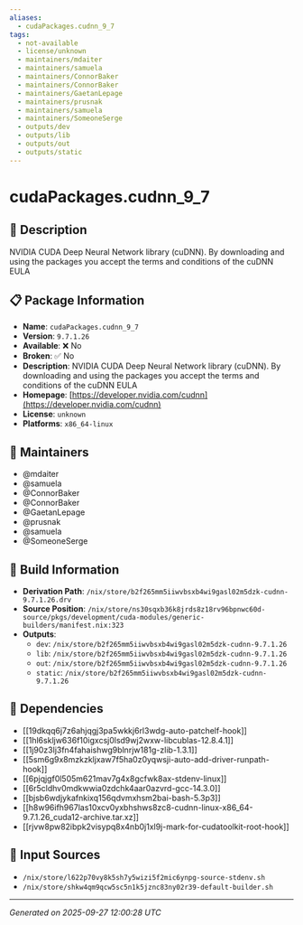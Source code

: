 ```yaml
---
aliases:
  - cudaPackages.cudnn_9_7
tags:
  - not-available
  - license/unknown
  - maintainers/mdaiter
  - maintainers/samuela
  - maintainers/ConnorBaker
  - maintainers/ConnorBaker
  - maintainers/GaetanLepage
  - maintainers/prusnak
  - maintainers/samuela
  - maintainers/SomeoneSerge
  - outputs/dev
  - outputs/lib
  - outputs/out
  - outputs/static
---
```


# cudaPackages.cudnn_9_7

## 📝 Description

NVIDIA CUDA Deep Neural Network library (cuDNN). By downloading and using the packages you accept the terms and conditions of the cuDNN EULA

## 📋 Package Information

- **Name**: `cudaPackages.cudnn_9_7`
- **Version**: `9.7.1.26`
- **Available**: ❌ No
- **Broken**: ✅ No
- **Description**: NVIDIA CUDA Deep Neural Network library (cuDNN). By downloading and using the packages you accept the terms and conditions of the cuDNN EULA
- **Homepage**: [https://developer.nvidia.com/cudnn](https://developer.nvidia.com/cudnn)
- **License**: `unknown`
- **Platforms**: `x86_64-linux`
## 👥 Maintainers

- @mdaiter
- @samuela
- @ConnorBaker
- @ConnorBaker
- @GaetanLepage
- @prusnak
- @samuela
- @SomeoneSerge


## 🔧 Build Information

- **Derivation Path**: `/nix/store/b2f265mm5iiwvbsxb4wi9gasl02m5dzk-cudnn-9.7.1.26.drv`
- **Source Position**: `/nix/store/ns30sqxb36k8jrds8z18rv96bpnwc60d-source/pkgs/development/cuda-modules/generic-builders/manifest.nix:323`
- **Outputs**:
  - `dev`:  `/nix/store/b2f265mm5iiwvbsxb4wi9gasl02m5dzk-cudnn-9.7.1.26`
  - `lib`:  `/nix/store/b2f265mm5iiwvbsxb4wi9gasl02m5dzk-cudnn-9.7.1.26`
  - `out`:  `/nix/store/b2f265mm5iiwvbsxb4wi9gasl02m5dzk-cudnn-9.7.1.26`
  - `static`:  `/nix/store/b2f265mm5iiwvbsxb4wi9gasl02m5dzk-cudnn-9.7.1.26`

## 🔗 Dependencies

- [[19dkqq6j7z6ahjqgj3pa5wkkj6rl3wdg-auto-patchelf-hook]]
- [[1hl6skljw636f10igxcsj0lsd9wj2wxw-libcublas-12.8.4.1]]
- [[1j90z3lj3fn4fahaishwg9blnrjw181g-zlib-1.3.1]]
- [[5sm6g9x8mzkzkljxaw7f5ha0z0yqwsji-auto-add-driver-runpath-hook]]
- [[6pjqjgf0l505m621mav7g4x8gcfwk8ax-stdenv-linux]]
- [[6r5cldhv0mdkwwia0zdchk4aar0azvrd-gcc-14.3.0]]
- [[bjsb6wdjykafnkixq156qdvmxhsm2bai-bash-5.3p3]]
- [[h8w96ifh967las10xcv0yxbhshws8zc8-cudnn-linux-x86_64-9.7.1.26_cuda12-archive.tar.xz]]
- [[rjvw8pw82ibpk2visypq8x4nb0j1xl9j-mark-for-cudatoolkit-root-hook]]

## 📁 Input Sources

- `/nix/store/l622p70vy8k5sh7y5wizi5f2mic6ynpg-source-stdenv.sh`
- `/nix/store/shkw4qm9qcw5sc5n1k5jznc83ny02r39-default-builder.sh`

---
*Generated on 2025-09-27 12:00:28 UTC*
